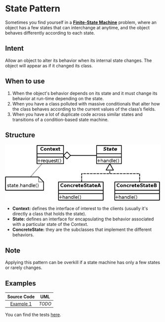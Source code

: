 # State Pattern

Sometimes you find yourself in a [**Finite-State Machine**](https://en.wikipedia.org/wiki/Finite-state_machine) problem, where an object has a few states that can interchange at anytime, and the object behaves differently according to each state.

## Intent

Allow an object to alter its behavior when its internal state changes. The object will appear as if it changed its class.

## When to use

1. When the object's behavior depends on its state and it must change its behavior at run-time depending on the state.
2. When you have a class polluted with massive conditionals that alter how the class behaves according to the current values of the class’s fields.
3. When you have a lot of duplicate code across similar states and transitions of a condition-based state machine.

## Structure

![](../../.gitbook/assets/figure_1%20%286%29.png)

* **Context:** defines the interface of interest to the clients \(usually it's directly a class that holds the state\).
* **State:** defines an interface for encapsulating the behavior associated with a particular state of the Context.
* **ConcreteState:** they are the subclasses that implement the different behaviors.

## Note

Applying this pattern can be overkill if a state machine has only a few states or rarely changes.

## Examples

| Source Code | UML |
| :---: | :---: |
| [Example 1](https://github.com/khaled-hamam/ts-design-patterns/tree/9a9bacf47635b736d3fdc4ffdb6fc5abb1e729f8/library/Behavioral%20Patterns/State/example_1.ts) | _TODO_ |

You can find the tests [here](https://github.com/khaled-hamam/ts-design-patterns/tree/9a9bacf47635b736d3fdc4ffdb6fc5abb1e729f8/library/Behavioral%20Patterns/State/index.test.ts).


